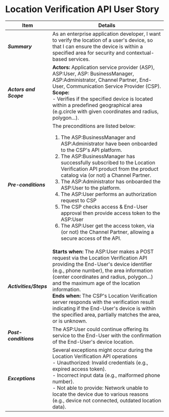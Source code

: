 # Location Verification API User Story


| **Item** | **Details** |
| ---- | ------- |
| ***Summary*** | As an enterprise application developer, I want to verify the location of a user's device, so that I can ensure the device is within a specified area for security and contextual-based services. |
| ***Actors and Scope*** | **Actors:** Application service provider (ASP), ASP:User, ASP: BusinessManager, ASP:Administrator, Channel Partner, End-User, Communication Service Provider (CSP). <br> **Scope:**  <br> - Verifies if the specified device is located within a predefined geographical area (e.g.circle with given coordinates and radius, polygon...). |
| ***Pre-conditions*** |The preconditions are listed below:<br><ol><li>The ASP:BusinessManager and ASP:Administrator have been onboarded to the CSP's API platform.</li><li>The ASP:BusinessManager has successfully subscribed to the Location Verification API product from the product catalog via (or not) a Channel Partner.</li><li>The ASP:Administrator has onboarded the ASP:User to the platform.</li><li>The ASP:User performs an authorization request to CSP</li><li> The CSP checks access & End-User approval then provide access token to the ASP:User </li><li>The ASP:User get the access token, via (or not) the Channel Partner, allowing a secure access of the API.
| ***Activities/Steps*** | **Starts when:** The ASP:User makes a POST request via the Location Verification API providing the End-User's device identifier (e.g., phone number), the area information (center coordinates and radius, polygon...) and the maximum age of the location information. <br>**Ends when:** The CSP's Location Verification server responds with the verification result indicating if the End-User's device is within the specified area, partially matches the area, or is unknown. |
| ***Post-conditions*** | The ASP:User could continue offering its service to the End-User with the confirmation of the End-User's device location. |
| ***Exceptions*** | Several exceptions might occur during the Location Verification API operations<br>- Unauthorized: Invalid credentials (e.g., expired access token).<br>- Incorrect input data (e.g., malformed phone number).<br>- Not able to provide: Network unable to locate the device due to various reasons (e.g., device not connected, outdated location data). |
